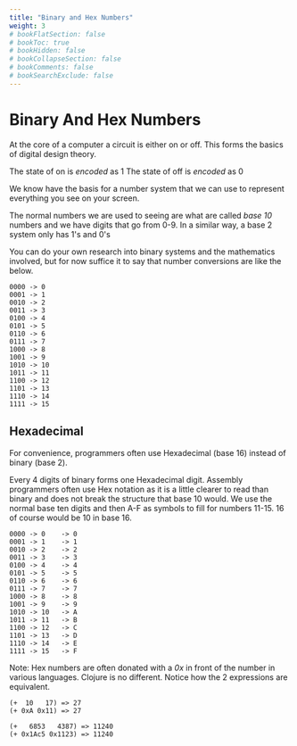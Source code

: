 ```yaml
---
title: "Binary and Hex Numbers"
weight: 3
# bookFlatSection: false
# bookToc: true
# bookHidden: false
# bookCollapseSection: false
# bookComments: false
# bookSearchExclude: false
---
```

# Binary And Hex Numbers
At the core of a computer a circuit is either on or off. This forms the basics
of digital design theory.

The state of on is _encoded_ as 1
The state of off is _encoded_ as 0

We know have the basis for a number system that we can use to represent
everything you see on your screen.

The normal numbers we are used to seeing are what are called _base 10_ numbers and we have digits that go from 0-9. In a similar way, a base 2 system only has 1's and 0's

You can do your own research into binary systems and the mathematics involved, but for now suffice it to say that number conversions are like the below.

```
0000 -> 0
0001 -> 1
0010 -> 2
0011 -> 3
0100 -> 4
0101 -> 5
0110 -> 6
0111 -> 7
1000 -> 8
1001 -> 9
1010 -> 10
1011 -> 11
1100 -> 12
1101 -> 13
1110 -> 14
1111 -> 15
```

## Hexadecimal
For convenience, programmers often use Hexadecimal (base 16) instead of binary
(base 2).

Every 4 digits of binary forms one Hexadecimal digit. Assembly programmers often
use Hex notation as it is a little clearer to read than binary and does not
break the structure that base 10 would. We use the normal base ten digits and
then A-F as symbols to fill for numbers 11-15. 16 of course would be 10 in base 16.

```
0000 -> 0    -> 0
0001 -> 1    -> 1
0010 -> 2    -> 2
0011 -> 3    -> 3
0100 -> 4    -> 4
0101 -> 5    -> 5
0110 -> 6    -> 6
0111 -> 7    -> 7
1000 -> 8    -> 8
1001 -> 9    -> 9
1010 -> 10   -> A
1011 -> 11   -> B
1100 -> 12   -> C
1101 -> 13   -> D
1110 -> 14   -> E
1111 -> 15   -> F
```

Note: Hex numbers are often donated with a _0x_ in front of the number in various languages. Clojure is no different. Notice how the 2 expressions are equivalent.
```
(+  10   17) => 27
(+ 0xA 0x11) => 27

(+   6853   4387) => 11240
(+ 0x1Ac5 0x1123) => 11240
```
